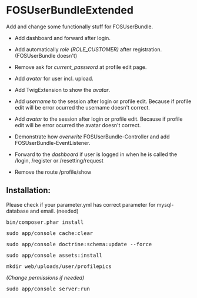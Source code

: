 # FOSUserBundleExtended
Add and change some functionally stuff for FOSUserBundle.

* Add dashboard and forward after login.
* Add automatically <i>role (ROLE_CUSTOMER)</i> after registration. (FOSUserBundle doesn't)
* Remove ask for <i>current_password</i> at profile edit page.
* Add <i>avatar</i> for user incl. upload.
* Add TwigExtension to show the <i>avatar</i>.

* Add <i>username</i> to the session after login or profile edit. Because if profile edit will be error ocurred the username doesn't correct.

* Add <i>avatar</i> to the session after login or profile edit. Because if profile edit will be error ocurred the avatar doesn't correct.

* Demonstrate how <i>overwrite</i> FOSUserBundle-Controller and add FOSUserBundle-EventListener.
* Forward to the <i>dashboard</i> if user is logged in when he is called the /login, /register or /resetting/request
* Remove the route /profile/show


## Installation:

Please check if your parameter.yml has correct parameter for mysql-database and email. (needed)

<pre>
bin/composer.phar install
</pre>

<pre>
sudo app/console cache:clear
</pre>

<pre>
sudo app/console doctrine:schema:update --force
</pre>

<pre>
sudo app/console assets:install
</pre>

<pre>
mkdir web/uploads/user/profilepics
</pre>
<i>(Change permissions if needed)</i>

<pre>
sudo app/console server:run
</pre>
